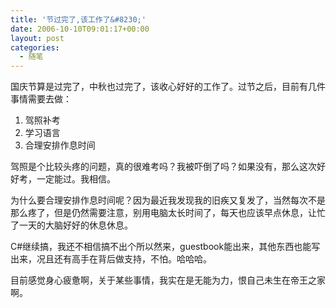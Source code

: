 ```yaml
---
title: '节过完了,该工作了&#8230;'
date: 2006-10-10T09:01:17+00:00
layout: post
categories:
  - 随笔
---
```


国庆节算是过完了，中秋也过完了，该收心好好的工作了。过节之后，目前有几件事情需要去做：

1. 驾照补考
2. 学习语言
3. 合理安排作息时间

驾照是个比较头疼的问题，真的很难考吗？我被吓倒了吗？如果没有，那么这次好好考，一定能过。我相信。

为什么要合理安排作息时间呢？因为最近我发现我的旧疾又复发了，当然每次不是那么疼了，但是仍然需要注意，别用电脑太长时间了，每天也应该早点休息，让忙了一天的大脑好好的休息休息。

C#继续搞，我还不相信搞不出个所以然来，guestbook能出来，其他东西也能写出来，况且还有高手在背后做支持，不怕。哈哈哈。

目前感觉身心疲惫啊，关于某些事情，我实在是无能为力，恨自己未生在帝王之家啊。